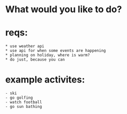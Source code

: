 # What would you like to do?

# reqs:
    * use weather api
    * use api for when some events are happening
    * planning on holiday, where is warm?
    * do just, because you can

# example activites:
    - ski
    - go golfing
    - watch football
    - go sun bathing